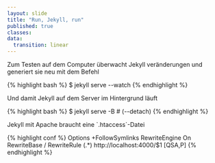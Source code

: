 ```yaml
---
layout: slide
title: "Run, Jekyll, run"
published: true
classes:
data:
  transition: linear
---
```


Zum Testen auf dem Computer überwacht Jekyll veränderungen und generiert sie neu mit dem Befehl

{% highlight bash %}
$ jekyll serve --watch
{% endhighlight %}

<div markdown="1" class="fragment">
Und damit Jekyll auf dem Server im Hintergrund läuft

{% highlight bash %}
$ jekyll serve -B # (--detach)
{% endhighlight %}
</div>
<div markdown="1" class="fragment">
Jekyll mit Apache braucht eine `.htaccess`-Datei

{% highlight conf %}
<IfModule mod_rewrite.c>
    Options +FollowSymlinks
    RewriteEngine On
    RewriteBase /
    RewriteRule (.*) http://localhost:4000/$1 [QSA,P]
</IfModule>
{% endhighlight %}
</div>

